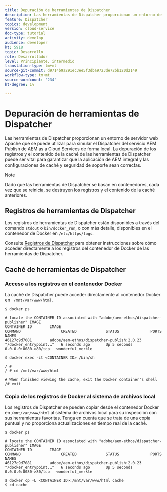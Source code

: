 ```yaml
---
title: Depuración de herramientas de Dispatcher
description: Las herramientas de Dispatcher proporcionan un entorno de servidor web Apache que se puede utilizar para simular el Dispatcher del servicio AEM Publish de AEM as a Cloud Services de forma local. La depuración de los registros y el contenido de la caché de las herramientas de Dispatcher puede ser vital para garantizar que la aplicación de AEM integral y las configuraciones de caché y seguridad de soporte sean correctas.
feature: Dispatcher
topics: development
version: cloud-service
doc-type: tutorial
activity: develop
audience: developer
kt: 5918
topic: Desarrollo
role: Desarrollador
level: Principiante, intermedio
translation-type: tm+mt
source-git-commit: d9714b9a291ec3ee5f3dba9723de72bb120d2149
workflow-type: tm+mt
source-wordcount: '234'
ht-degree: 1%

---
```



# Depuración de herramientas de Dispatcher

Las herramientas de Dispatcher proporcionan un entorno de servidor web Apache que se puede utilizar para simular el Dispatcher del servicio AEM Publish de AEM as a Cloud Services de forma local.
La depuración de los registros y el contenido de la caché de las herramientas de Dispatcher puede ser vital para garantizar que la aplicación de AEM integral y las configuraciones de caché y seguridad de soporte sean correctas.

>[!NOTE]
>
>Dado que las herramientas de Dispatcher se basan en contenedores, cada vez que se reinicia, se destruyen los registros y el contenido de la caché anteriores.

## Registros de herramientas de Dispatcher

Los registros de herramientas de Dispatcher están disponibles a través del comando `stdout` o `bin/docker_run`, o con más detalle, disponibles en el contenedor de Docker en `/etc/https/logs`.

Consulte [Registros de Dispatcher](./logs.md#dispatcher-logs) para obtener instrucciones sobre cómo acceder directamente a los registros del contenedor de Docker de las herramientas de Dispatcher.

## Caché de herramientas de Dispatcher

### Acceso a los registros en el contenedor Docker

La caché de Dispatcher puede acceder directamente al contenedor Docker en ` /mnt/var/www/html`.

```shell
$ docker ps

# locate the CONTAINER ID associated with "adobe/aem-ethos/dispatcher-publisher" IMAGE
CONTAINER ID        IMAGE                                       COMMAND                  CREATED             STATUS              PORTS                  NAMES
46127c9d7081        adobe/aem-ethos/dispatcher-publish:2.0.23   "/docker_entrypoint.…"   6 seconds ago       Up 5 seconds        0.0.0.0:8080->80/tcp   wonderful_merkle

$ docker exec -it <CONTAINER ID> /bin/sh

/ # 
/ # cd /mnt/var/www/html

# When finished viewing the cache, exit the Docker container's shell
/# exit
```

### Copia de los registros de Docker al sistema de archivos local

Los registros de Dispatcher se pueden copiar desde el contenedor Docker en `/mnt/var/www/html` al sistema de archivos local para su inspección con sus herramientas favoritas. Tenga en cuenta que se trata de una copia puntual y no proporciona actualizaciones en tiempo real de la caché.

```shell
$ docker ps

# locate the CONTAINER ID associated with "adobe/aem-ethos/dispatcher-publisher" IMAGE
CONTAINER ID        IMAGE                                       COMMAND                  CREATED             STATUS              PORTS                  NAMES
46127c9d7081        adobe/aem-ethos/dispatcher-publish:2.0.23   "/docker_entrypoint.…"   6 seconds ago       Up 5 seconds        0.0.0.0:8080->80/tcp   wonderful_merkle

$ docker cp -L <CONTAINER ID>:/mnt/var/www/html cache 
$ cd cache
```

